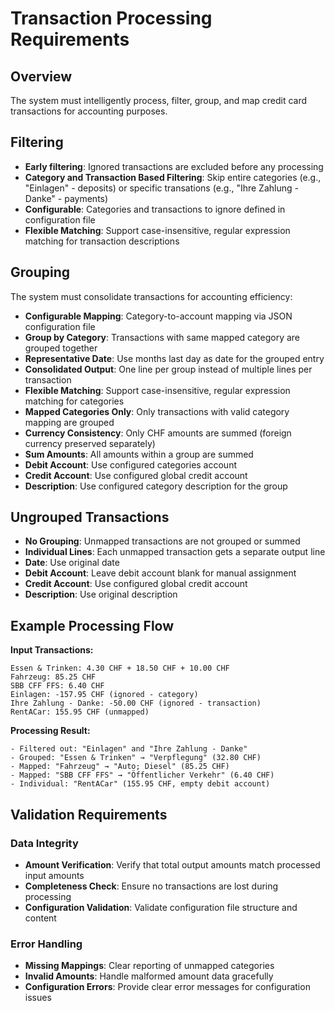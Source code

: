 # Transaction Processing Requirements

## Overview

The system must intelligently process, filter, group, and map credit card transactions for accounting purposes.

## Filtering

- **Early filtering**: Ignored transactions are excluded before any processing
- **Category and Transaction Based Filtering**: Skip entire categories (e.g., "Einlagen" - deposits) or specific transations (e.g., "Ihre Zahlung - Danke" - payments)
- **Configurable**: Categories and transactions to ignore defined in configuration file
- **Flexible Matching**: Support case-insensitive, regular expression matching for transaction descriptions

## Grouping

The system must consolidate transactions for accounting efficiency:

- **Configurable Mapping**: Category-to-account mapping via JSON configuration file
- **Group by Category**: Transactions with same mapped category are grouped together
- **Representative Date**: Use months last day as date for the grouped entry
- **Consolidated Output**: One line per group instead of multiple lines per transaction
- **Flexible Matching**: Support case-insensitive, regular expression matching for categories
- **Mapped Categories Only**: Only transactions with valid category mapping are grouped
- **Currency Consistency**: Only CHF amounts are summed (foreign currency preserved separately)
- **Sum Amounts**: All amounts within a group are summed
- **Debit Account**: Use configured categories account
- **Credit Account**: Use configured global credit account
- **Description**: Use configured category description for the group

## Ungrouped Transactions

- **No Grouping**: Unmapped transactions are not grouped or summed
- **Individual Lines**: Each unmapped transaction gets a separate output line
- **Date**: Use original date
- **Debit Account**: Leave debit account blank for manual assignment
- **Credit Account**: Use configured global credit account
- **Description**: Use original description

## Example Processing Flow

**Input Transactions:**

```text
Essen & Trinken: 4.30 CHF + 18.50 CHF + 10.00 CHF
Fahrzeug: 85.25 CHF  
SBB CFF FFS: 6.40 CHF
Einlagen: -157.95 CHF (ignored - category)
Ihre Zahlung - Danke: -50.00 CHF (ignored - transaction)
RentACar: 155.95 CHF (unmapped)
```

**Processing Result:**

```text
- Filtered out: "Einlagen" and "Ihre Zahlung - Danke"
- Grouped: "Essen & Trinken" → "Verpflegung" (32.80 CHF)
- Mapped: "Fahrzeug" → "Auto; Diesel" (85.25 CHF)
- Mapped: "SBB CFF FFS" → "Öffentlicher Verkehr" (6.40 CHF)  
- Individual: "RentACar" (155.95 CHF, empty debit account)
```

## Validation Requirements

### Data Integrity

- **Amount Verification**: Verify that total output amounts match processed input amounts
- **Completeness Check**: Ensure no transactions are lost during processing
- **Configuration Validation**: Validate configuration file structure and content

### Error Handling

- **Missing Mappings**: Clear reporting of unmapped categories
- **Invalid Amounts**: Handle malformed amount data gracefully
- **Configuration Errors**: Provide clear error messages for configuration issues
